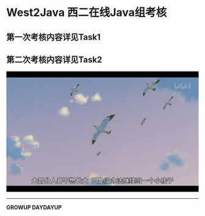 # West2Java    西二在线Java组考核

## 第一次考核内容详见Task1

## 第二次考核内容详见Task2

![Image text](pics/大部分人并不想长大，只是没办法继续当一个小孩子.png)

***

**GROWUP DAYDAYUP**

